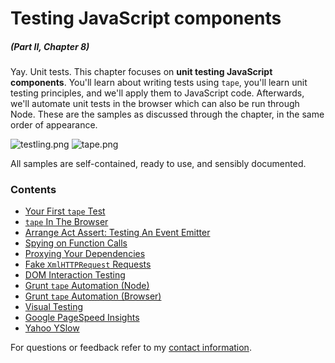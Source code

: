 # Testing JavaScript components

##### _(Part II, Chapter 8)_

Yay. Unit tests. This chapter focuses on **unit testing JavaScript components**. You'll learn about writing tests using `tape`, you'll learn unit testing principles, and we'll apply them to JavaScript code. Afterwards, we'll automate unit tests in the browser which can also be run through Node. These are the samples as discussed through the chapter, in the same order of appearance.

![testling.png][2] ![tape.png][1]

All samples are self-contained, ready to use, and sensibly documented.

### Contents

- [Your First `tape` Test](https://github.com/bevacqua/buildfirst/tree/master/ch08/01_your-first-tape-test)
- [`tape` In The Browser](https://github.com/bevacqua/buildfirst/tree/master/ch08/02_tape-in-the-browser)
- [Arrange Act Assert: Testing An Event Emitter](https://github.com/bevacqua/buildfirst/tree/master/ch08/03_arrange-act-assert)
- [Spying on Function Calls](https://github.com/bevacqua/buildfirst/tree/master/ch08/04_spying-on-function-calls)
- [Proxying Your Dependencies](https://github.com/bevacqua/buildfirst/tree/master/ch08/05_proxying-your-dependencies)
- [Fake `XmlHTTPRequest` Requests](https://github.com/bevacqua/buildfirst/tree/master/ch08/06_fake-xhr-requests)
- [DOM Interaction Testing](https://github.com/bevacqua/buildfirst/tree/master/ch08/07_dom-interaction-testing)
- [Grunt `tape` Automation (Node)](https://github.com/bevacqua/buildfirst/tree/master/ch08/08_grunt-tape-node)
- [Grunt `tape` Automation (Browser)](https://github.com/bevacqua/buildfirst/tree/master/ch08/09_grunt-tape-browser)
- [Visual Testing](https://github.com/bevacqua/buildfirst/tree/master/ch08/10_visual-testing)
- [Google PageSpeed Insights](https://github.com/bevacqua/buildfirst/tree/master/ch08/11_pagespeed-insights)
- [Yahoo YSlow](https://github.com/bevacqua/buildfirst/tree/master/ch08/12_yahoo-yslow)

For questions or feedback refer to my [contact information](https://github.com/bevacqua/buildfirst#feedback).

[1]: https://raw.github.com/bevacqua/buildfirst/master/images/tape.png "Tape, a test harness written by @substack"
[2]: https://raw.github.com/bevacqua/buildfirst/master/images/testling_mission_control.png "Testling, a test automation tool written by @substack"
